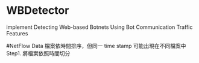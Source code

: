 # WBDetector
implement Detecting Web-based Botnets Using Bot Communication Traffic Features

#NetFlow Data
檔案依時間排序，但同一 time stamp 可能出現在不同檔案中
Step1. 將檔案依照時間切分
